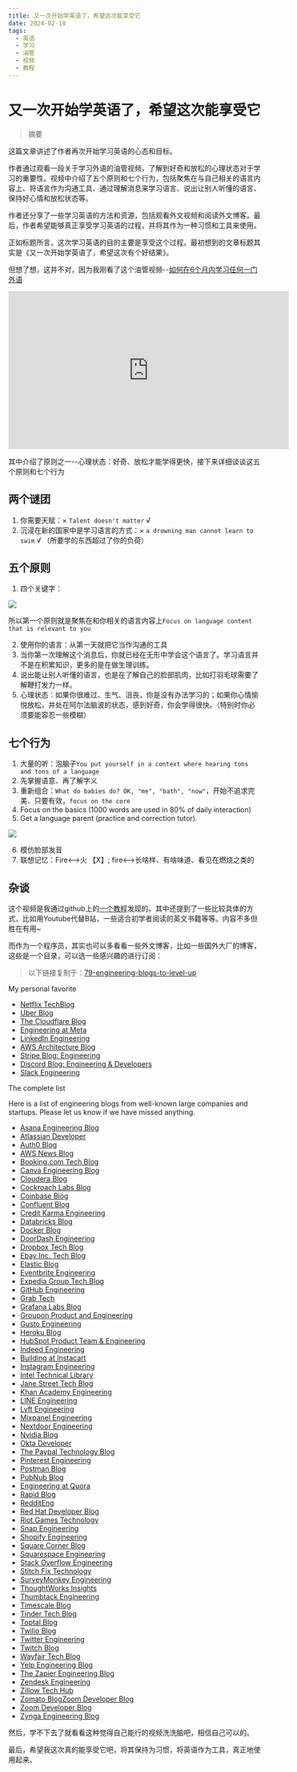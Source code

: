 ```yaml
---
title: 又一次开始学英语了，希望这次能享受它
date: 2024-02-18
tags: 
  - 英语
  - 学习
  - 油管
  - 视频
  - 教程
---
```


# 又一次开始学英语了，希望这次能享受它

> 摘要

<!-- DESC SEP -->

这篇文章讲述了作者再次开始学习英语的心态和目标。

作者通过观看一段关于学习外语的油管视频，了解到好奇和放松的心理状态对于学习的重要性。视频中介绍了五个原则和七个行为，包括聚焦在与自己相关的语言内容上、将语言作为沟通工具、通过理解消息来学习语言、说出让别人听懂的语言、保持好心情和放松状态等。

作者还分享了一些学习英语的方法和资源，包括观看外文视频和阅读外文博客。最后，作者希望能够真正享受学习英语的过程，并将其作为一种习惯和工具来使用。

<!-- DESC SEP -->

正如标题所言，这次学习英语的目的主要是享受这个过程。最初想到的文章标题其实是《又一次开始学英语了，希望这次有个好结果》。

但想了想，这并不对，因为我刚看了这个油管视频--[如何在6个月内学习任何一门外语](https://www.youtube.com/watch?v=d0yGdNEWdn0)

<iframe width="560" height="315" src="https://www.youtube.com/embed/d0yGdNEWdn0?si=WRNGCDum4r4j-96n" title="YouTube video player" frameborder="0" allow="accelerometer; autoplay; clipboard-write; encrypted-media; gyroscope; picture-in-picture; web-share" allowfullscreen></iframe>

其中介绍了原则之一--心理状态：好奇、放松才能学得更快，接下来详细谈谈这五个原则和七个行为
## 两个谜团

1. 你需要天赋：× `Talent doesn't matter` √
2. 沉浸在新的国家中是学习语言的方式：× `a drowning man cannot learn to swim` √ （所要学的东西超过了你的负荷）
## 五个原则

1. 四个关键字：

![](https://oss.justin3go.com/blogs/Pasted%20image%2020240218213902.png)

所以第一个原则就是聚焦在和你相关的语言内容上`Focus on language content that is relevant to you`

2. 使用你的语言：从第一天就把它当作沟通的工具
3. 当你第一次理解这个消息后，你就已经在无形中学会这个语言了。学习语言并不是在积累知识，更多的是在做生理训练。
4. 说出能让别人听懂的语言，也是在了解自己的脸部肌肉，比如打羽毛球需要了解鞭打发力一样。
5. 心理状态：如果你很难过、生气、沮丧，你是没有办法学习的；如果你心情愉悦放松，并处在阿尔法脑波的状态，感到好奇，你会学得很快。（特别时你必须要能容忍一些模糊）
## 七个行为

1. 大量的听：泡脑子`You put yourself in a context where hearing tons and tons of a language`
2. 先掌握语意、再了解字义
3. 重新组合：`What do babies do? OK, "me", "bath", "now"`，开始不追求完美、只要有效，`focus on the core`
4. Focus on the basics (1000 words are used in 80% of daily interaction)
5. Get a language parent (practice and correction tutor).

![](https://oss.justin3go.com/blogs/Pasted%20image%2020240218220332.png)

6. 模仿脸部发音
7. 联想记忆：Fire<-->火 【X】; fire<-->长啥样、有啥味道、看见在燃烧之类的

## 杂谈

这个视频是我通过github上的[一个教程](https://byoungd.github.io/English-level-up-tips/#/)发现的。其中还提到了一些比较具体的方式，比如用Youtube代替B站，一些适合初学者阅读的英文书籍等等。内容不多但胜在有用~

而作为一个程序员，其实也可以多看看一些外文博客，比如一些国外大厂的博客，这些是一个目录，可以选一些感兴趣的进行订阅：

> 以下链接复制于：[79-engineering-blogs-to-level-up](https://blog.bytebytego.com/p/79-engineering-blogs-to-level-up)
 
My personal favorite

- [Netflix TechBlog](https://medium.com/netflix-techblog)
- [Uber Blog](http://eng.uber.com/) 
- [The Cloudflare Blog](https://blog.cloudflare.com/)
- [Engineering at Meta](https://engineering.fb.com/)
- [LinkedIn Engineering](https://engineering.linkedin.com/blog)
- [AWS Architecture Blog](https://aws.amazon.com/blogs/architecture/) 
- [Stripe Blog: Engineering](https://stripe.com/blog/engineering)
- [Discord Blog: Engineering & Developers](https://discord.com/category/engineering)
- [Slack Engineering](https://slack.engineering/)

The complete list

Here is a list of engineering blogs from well-known large companies and startups. Please let us know if we have missed anything.

- [Asana Engineering Blog](https://blog.asana.com/category/eng/)
- [Atlassian Developer](https://developer.atlassian.com/blog/)
- [Auth0 Blog](https://auth0.com/blog/)
- [AWS News Blog](https://aws.amazon.com/blogs/aws/)
- [Booking.com Tech Blog](https://blog.booking.com/)
- [Canva Engineering Blog](https://engineering.canva.com/)
- [Cloudera Blog](https://blog.cloudera.com/) 
- [Cockroach Labs Blog](https://www.cockroachlabs.com/blog/) 
- [Coinbase Blog](https://engineering.coinbase.com/)
- [Confluent Blog](https://www.confluent.io/blog) 
- [Credit Karma Engineering](https://engineering.creditkarma.com/) 
- [Databricks Blog](https://databricks.com/blog) 
- [Docker Blog](https://blog.docker.com/)
- [DoorDash Engineering](https://doordash.engineering/blog/) 
- [Dropbox Tech Blog](https://blogs.dropbox.com/tech/)
- [Ebay Inc. Tech Blog](https://www.ebayinc.com/stories/blogs/tech/)
- [Elastic Blog](https://www.elastic.co/blog)
- [Eventbrite Engineering](https://www.eventbrite.com/engineering/) 
- [Expedia Group Tech Blog](https://medium.com/expedia-group-tech)
- [GitHub Engineering](https://githubengineering.com/)
- [Grab Tech](http://engineering.grab.com/)
- [Grafana Labs Blog](https://grafana.com/blog/)
- [Groupon Product and Engineering](https://engineering.groupon.com/)
- [Gusto Engineering](http://engineering.gusto.com/)
- [Heroku Blog](https://blog.heroku.com/engineering)
- [HubSpot Product Team & Engineering](http://product.hubspot.com/blog/topic/engineering) 
- [Indeed Engineering](http://engineering.indeedblog.com/blog/) 
- [Building at Instacart](https://tech.instacart.com/)
- [Instagram Engineering](https://engineering.instagram.com/)
- [Intel Technical Library](https://software.intel.com/en-us/blogs/)
- [Jane Street Tech Blog](https://blogs.janestreet.com/category/ocaml/)
- [Khan Academy Engineering](http://engineering.khanacademy.org/)
- [LINE Engineering](https://engineering.linecorp.com/en/blog)
- [Lyft Engineering](https://eng.lyft.com/)
- [Mixpanel Engineering](https://engineering.mixpanel.com/)
- [Nextdoor Engineering](https://engblog.nextdoor.com/)
- [Nvidia Blog](https://blogs.nvidia.com/)
- [Okta Developer](https://developer.okta.com/blog/)
- [The Paypal Technology Blog](https://www.paypal-engineering.com/)
- [Pinterest Engineering](https://medium.com/@Pinterest_Engineering)
- [Postman Blog](https://blog.postman.com/)
- [PubNub Blog](https://www.pubnub.com/blog/)
- [Engineering at Quora](https://engineering.quora.com/)
- [Rapid Blog](http://blog.rapidapi.com/)
- [RedditEng](https://www.reddit.com/r/RedditEng/)
- [Red Hat Developer Blog](https://developers.redhat.com/blog/)
- [Riot Games Technology](https://engineering.riotgames.com/) 
- [Snap Engineering](https://eng.snap.com/blog)
- [Shopify Engineering](https://shopify.engineering/)
- [Square Corner Blog](https://corner.squareup.com/)
- [Squarespace Engineering](https://engineering.squarespace.com/)
- [Stack Overflow Engineering](https://stackoverflow.blog/engineering/) 
- [Stitch Fix Technology](http://multithreaded.stitchfix.com/blog/)
- [SurveyMonkey Engineering](https://engineering.surveymonkey.com/) 
- [ThoughtWorks Insights](https://www.thoughtworks.com/insights)
- [Thumbtack Engineering](https://www.thumbtack.com/engineering/)
- [Timescale Blog](https://blog.timescale.com/)
- [Tinder Tech Blog](https://tech.gotinder.com/)
- [Toptal Blog](https://www.toptal.com/blog/)
- [Twilio Blog](https://www.twilio.com/blog/)
- [Twitter Engineering](https://blog.twitter.com/engineering)
- [Twitch Blog](https://blog.twitch.tv/en/tags/engineering/)
- [Wayfair Tech Blog](http://engineering.wayfair.com/)
- [Yelp Engineering Blog](https://engineeringblog.yelp.com/)
- [The Zapier Engineering Blog](https://zapier.com/engineering/)
- [Zendesk Engineering](https://medium.com/zendesk-engineering) 
- [Zillow Tech Hub](https://www.zillow.com/engineering/)
- [Zomato Blog](https://engineering.zomato.com/)[Zoom Developer Blog](https://developers.zoom.us/blog/)
- [Zoom Developer Blog](https://developers.zoom.us/blog/)
- [Zynga Engineering Blog](https://www.zynga.com/blogs/engineering)

然后，学不下去了就看看这种觉得自己能行的视频洗洗脑吧，相信自己可以的。

最后，希望我这次真的能享受它吧，将其保持为习惯，将英语作为工具，真正地使用起来。